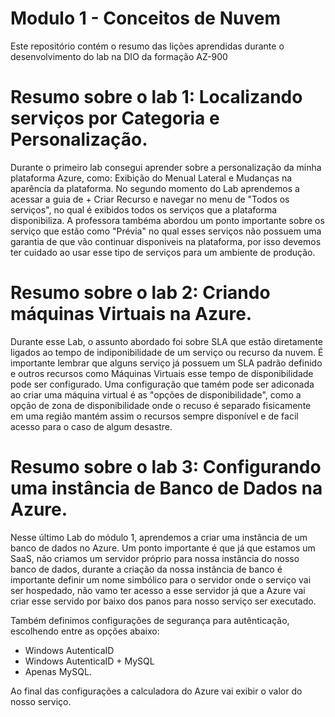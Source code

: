 # Modulo 1 - Conceitos de Nuvem
Este repositório contém o resumo das lições aprendidas durante o desenvolvimento do lab na DIO da formação AZ-900

# Resumo sobre o lab 1: Localizando serviços por Categoria e Personalização.
Durante o primeiro lab consegui aprender sobre a personalização da minha plataforma Azure, como: Exibição do Menual Lateral e Mudanças na aparência da plataforma. No segundo momento do Lab aprendemos a acessar a guia de + Criar Recurso e navegar no menu de  "Todos os serviços", no qual é exibidos todos os serviços que a plataforma disponibiliza. A professora tambéma abordou um ponto importante sobre os serviço que estão como  "Prévia" no qual esses serviços não possuem uma garantia de que vão continuar disponiveis na plataforma, por isso devemos ter cuidado ao usar esse tipo de serviços para um ambiente de produção.

# Resumo sobre o lab 2: Criando máquinas Virtuais na Azure.

Durante esse Lab, o assunto abordado foi sobre SLA que estão diretamente ligados ao tempo de indiponibilidade de um serviço ou recurso da nuvem. 
É importante lembrar que alguns serviço já possuem um SLA padrão definido e outros recursos como Máquinas Virtuais esse tempo de disponibilidade pode ser configurado.
Uma configuração que tamém pode ser adiconada ao criar uma máquina virtual é as "opções de disponibilidade", como a opção de zona de disponibilidade onde o recuso é separado fisicamente em uma região mantém assim o recursos sempre disponível e de facil acesso para o caso de algum desastre.

# Resumo sobre o lab 3: Configurando uma instância de Banco de Dados na Azure.

Nesse último Lab do módulo 1, aprendemos a criar uma instância de um banco de dados no Azure. Um ponto importante é que já que estamos um SaaS, não criamos um servidor próprio para nossa instância do nosso banco de dados, durante a criação da nossa instância de banco é importante definir um nome simbólico para o servidor onde o serviço vai ser hospedado, não vamo ter acesso a esse servidor já que a Azure vai criar esse servido por baixo dos panos para nosso serviço ser executado.

Também definimos configurações de segurança para autênticação, escolhendo entre as opções abaixo:
 - Windows AutenticaID
 - Windows AutenticaID + MySQL
 - Apenas MySQL.

Ao final das configurações a calculadora do Azure vai exibir o valor do nosso serviço.
